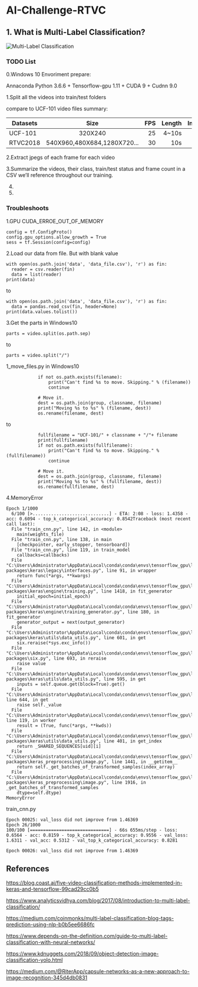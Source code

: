 # AI-Challenge-RTVC

## 1. What is Multi-Label Classification?

![Multi-Label Classification](https://s3-ap-south-1.amazonaws.com/av-blog-media/wp-content/uploads/2017/08/25230246/beautiful_scenery_05_hd_picture_166257.jpg)

### TODO List

0.Windows 10 Envoriment prepare: 

Annaconda Python 3.6.6 + Tensorflow-gpu 1.11 + CUDA 9 + Cudnn 9.0

1.Split all the videos into train/test folders

compare to UCF-101 video files summary:

| Datasets      | Size                         | FPS   | Length | Images |
| ------------- |:----------------------------:| -----:|-------:|-------:|
| UCF-101       | 320X240                      | 25    | 4~10s  | 44     | 
| RTVC2018      | 540X960,480X684,1280X720...  | 30    | 10s    | 50     |

2.Extract jpegs of each frame for each video

3.Summarize the videos, their class, train/test status and frame count in a CSV we’ll reference throughout our training.

4.

5.

### Troubleshoots

1.GPU CUDA_ERROE_OUT_OF_MEMORY

```
config = tf.ConfigProto()
config.gpu_options.allow_growth = True
sess = tf.Session(config=config)
```

2.Load our data from file. But with blank value

```
with open(os.path.join('data', 'data_file.csv'), 'r') as fin:
  reader = csv.reader(fin)
  data = list(reader)
print(data)  
 ```
 
 to 
 
 ```
 with open(os.path.join('data', 'data_file.csv'), 'r') as fin:
   data = pandas.read_csv(fin, header=None)
 print(data.values.tolist())  
 ```
 
3.Get the parts in Windows10

```
parts = video.split(os.path.sep)
```
to
```
parts = video.split("/")
```

1_move_files.py in Windows10

```
            if not os.path.exists(filename):
                print("Can't find %s to move. Skipping." % (filename))
                continue

            # Move it.
            dest = os.path.join(group, classname, filename)
            print("Moving %s to %s" % (filename, dest))
            os.rename(filename, dest)
```
to

```
            fullfilename = "UCF-101/" + classname + "/"+ filename
            print(fullfilename)
            if not os.path.exists(fullfilename):
                print("Can't find %s to move. Skipping." % (fullfilename))
                continue

            # Move it.
            dest = os.path.join(group, classname, filename)
            print("Moving %s to %s" % (fullfilename, dest))
            os.rename(fullfilename, dest)
```

4.MemoryError

```
Epoch 1/1000
  6/100 [>.............................] - ETA: 2:08 - loss: 1.4358 - acc: 0.6094 - top_k_categorical_accuracy: 0.8542Traceback (most recent call last):
  File "train_cnn.py", line 142, in <module>
    main(weights_file)
  File "train_cnn.py", line 138, in main
    [checkpointer, early_stopper, tensorboard])
  File "train_cnn.py", line 119, in train_model
    callbacks=callbacks)
  File "C:\Users\Administrator\AppData\Local\conda\conda\envs\tensorflow_gpu\lib\site-packages\keras\legacy\interfaces.py", line 91, in wrapper
    return func(*args, **kwargs)
  File "C:\Users\Administrator\AppData\Local\conda\conda\envs\tensorflow_gpu\lib\site-packages\keras\engine\training.py", line 1418, in fit_generator
    initial_epoch=initial_epoch)
  File "C:\Users\Administrator\AppData\Local\conda\conda\envs\tensorflow_gpu\lib\site-packages\keras\engine\training_generator.py", line 180, in fit_generator
    generator_output = next(output_generator)
  File "C:\Users\Administrator\AppData\Local\conda\conda\envs\tensorflow_gpu\lib\site-packages\keras\utils\data_utils.py", line 601, in get
    six.reraise(*sys.exc_info())
  File "C:\Users\Administrator\AppData\Local\conda\conda\envs\tensorflow_gpu\lib\site-packages\six.py", line 693, in reraise
    raise value
  File "C:\Users\Administrator\AppData\Local\conda\conda\envs\tensorflow_gpu\lib\site-packages\keras\utils\data_utils.py", line 595, in get
    inputs = self.queue.get(block=True).get()
  File "C:\Users\Administrator\AppData\Local\conda\conda\envs\tensorflow_gpu\lib\multiprocessing\pool.py", line 644, in get
    raise self._value
  File "C:\Users\Administrator\AppData\Local\conda\conda\envs\tensorflow_gpu\lib\multiprocessing\pool.py", line 119, in worker
    result = (True, func(*args, **kwds))
  File "C:\Users\Administrator\AppData\Local\conda\conda\envs\tensorflow_gpu\lib\site-packages\keras\utils\data_utils.py", line 401, in get_index
    return _SHARED_SEQUENCES[uid][i]
  File "C:\Users\Administrator\AppData\Local\conda\conda\envs\tensorflow_gpu\lib\site-packages\keras_preprocessing\image.py", line 1441, in __getitem__
    return self._get_batches_of_transformed_samples(index_array)
  File "C:\Users\Administrator\AppData\Local\conda\conda\envs\tensorflow_gpu\lib\site-packages\keras_preprocessing\image.py", line 1916, in _get_batches_of_transformed_samples
    dtype=self.dtype)
MemoryError
```

train_cnn.py

```
Epoch 00025: val_loss did not improve from 1.46369
Epoch 26/1000
100/100 [==============================] - 66s 655ms/step - loss: 0.6564 - acc: 0.8159 - top_k_categorical_accuracy: 0.9556 - val_loss: 1.6311 - val_acc: 0.5312 - val_top_k_categorical_accuracy: 0.8281

Epoch 00026: val_loss did not improve from 1.46369
```

## References

https://blog.coast.ai/five-video-classification-methods-implemented-in-keras-and-tensorflow-99cad29cc0b5

https://www.analyticsvidhya.com/blog/2017/08/introduction-to-multi-label-classification/

https://medium.com/coinmonks/multi-label-classification-blog-tags-prediction-using-nlp-b0b5ee6686fc

https://www.depends-on-the-definition.com/guide-to-multi-label-classification-with-neural-networks/

https://www.kdnuggets.com/2018/09/object-detection-image-classification-yolo.html

https://medium.com/@RiterApp/capsule-networks-as-a-new-approach-to-image-recognition-345d4db0831
